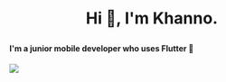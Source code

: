 # <p align="center">Hi :wave:, I'm Khanno.</align>

#### I'm a junior mobile developer who uses Flutter :iphone:

<img src="https://wakatime.com/badge/user/f01d8fd3-b9a3-45ba-a58c-21d0b340ba36.svg">

